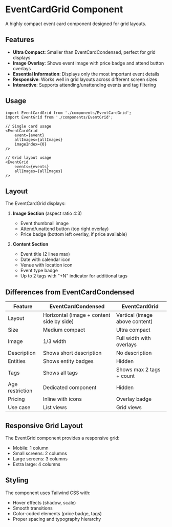 # EventCardGrid Component

A highly compact event card component designed for grid layouts.

## Features

- **Ultra Compact**: Smaller than EventCardCondensed, perfect for grid displays
- **Image Overlay**: Shows event image with price badge and attend button overlays
- **Essential Information**: Displays only the most important event details
- **Responsive**: Works well in grid layouts across different screen sizes
- **Interactive**: Supports attending/unattending events and tag filtering

## Usage

```tsx
import EventCardGrid from './components/EventCardGrid';
import EventGrid from './components/EventGrid';

// Single card usage
<EventCardGrid
    event={event}
    allImages={allImages}
    imageIndex={0}
/>

// Grid layout usage
<EventGrid 
    events={events} 
    allImages={allImages} 
/>
```

## Layout

The EventCardGrid displays:

1. **Image Section** (aspect ratio 4:3)
   - Event thumbnail image
   - Attend/unattend button (top right overlay)
   - Price badge (bottom left overlay, if price available)

2. **Content Section**
   - Event title (2 lines max)
   - Date with calendar icon
   - Venue with location icon  
   - Event type badge
   - Up to 2 tags with "+N" indicator for additional tags

## Differences from EventCardCondensed

| Feature | EventCardCondensed | EventCardGrid |
|---------|-------------------|---------------|
| Layout | Horizontal (image + content side by side) | Vertical (image above content) |
| Size | Medium compact | Ultra compact |
| Image | 1/3 width | Full width with overlays |
| Description | Shows short description | No description |
| Entities | Shows entity badges | Hidden |
| Tags | Shows all tags | Shows max 2 tags + count |
| Age restriction | Dedicated component | Hidden |
| Pricing | Inline with icons | Overlay badge |
| Use case | List views | Grid views |

## Responsive Grid Layout

The EventGrid component provides a responsive grid:
- Mobile: 1 column
- Small screens: 2 columns  
- Large screens: 3 columns
- Extra large: 4 columns

## Styling

The component uses Tailwind CSS with:
- Hover effects (shadow, scale)
- Smooth transitions
- Color-coded elements (price badge, tags)
- Proper spacing and typography hierarchy
